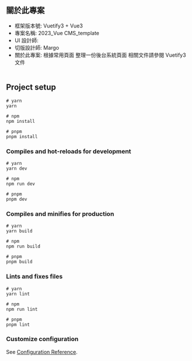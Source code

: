 ## 關於此專案

- 框架版本號: Vuetify3 + Vue3
- 專案名稱: 2023_Vue CMS_template
- UI 設計師:
- 切版設計師: Margo
- 關於此專案: 根據常用頁面 整理一份後台系統頁面
  相關文件請參閱 Vuetify3 文件
  <br/>
  <br/>

## Project setup

```
# yarn
yarn

# npm
npm install

# pnpm
pnpm install
```

### Compiles and hot-reloads for development

```
# yarn
yarn dev

# npm
npm run dev

# pnpm
pnpm dev
```

### Compiles and minifies for production

```
# yarn
yarn build

# npm
npm run build

# pnpm
pnpm build
```

### Lints and fixes files

```
# yarn
yarn lint

# npm
npm run lint

# pnpm
pnpm lint
```

### Customize configuration

See [Configuration Reference](https://vitejs.dev/config/).
